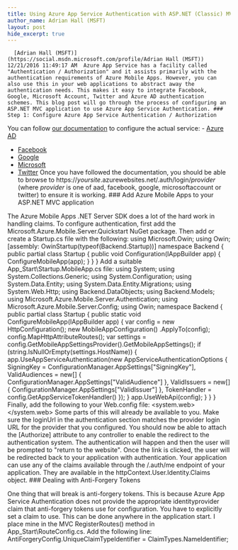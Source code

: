 ```yaml
---
title: Using Azure App Service Authentication with ASP.NET (Classic) MVC Applications
author_name: Adrian Hall (MSFT)
layout: post
hide_excerpt: true
---
```

      [Adrian Hall (MSFT)](https://social.msdn.microsoft.com/profile/Adrian Hall (MSFT))  12/21/2016 11:49:17 AM  Azure App Service has a facility called "Authentication / Authorization" and it assists primarily with the authentication requirements of Azure Mobile Apps. However, you can also use this in your web applications to abstract away the authentication needs. This makes it easy to integrate Facebook, Google, Microsoft Account, Twitter and Azure AD authentication schemes. This blog post will go through the process of configuring an ASP.NET MVC application to use Azure App Service Authentication. ### Step 1: Configure Azure App Service Authentication / Authorization

 You can follow [our documentation](https://docs.microsoft.com/en-us/azure/app-service/app-service-authentication-overview) to configure the actual service:  - [Azure AD](https://docs.microsoft.com/en-us/azure/app-service-mobile/app-service-mobile-how-to-configure-active-directory-authentication)
 - [Facebook](https://docs.microsoft.com/en-us/azure/app-service-mobile/app-service-mobile-how-to-configure-facebook-authentication)
 - [Google](https://docs.microsoft.com/en-us/azure/app-service-mobile/app-service-mobile-how-to-configure-google-authentication)
 - [Microsoft](https://docs.microsoft.com/en-us/azure/app-service-mobile/app-service-mobile-how-to-configure-microsoft-authentication)
 - [Twitter](https://docs.microsoft.com/en-us/azure/app-service-mobile/app-service-mobile-how-to-configure-twitter-authentication)
  Once you have followed the documentation, you should be able to browse to https://*yoursite*.azurewebsites.net/.auth/login/*provider* (where *provider* is one of aad, facebook, google, microsoftaccount or twitter) to ensure it is working. ### Add Azure Mobile Apps to your ASP.NET MVC application

 The Azure Mobile Apps .NET Server SDK does a lot of the hard work in handling claims. To configure authentication, first add the Microsoft.Azure.Mobile.Server.Quickstart NuGet package. Then add or create a Startup.cs file with the following:  using Microsoft.Owin; using Owin; [assembly: OwinStartup(typeof(Backend.Startup))] namespace Backend { public partial class Startup { public void Configuration(IAppBuilder app) { ConfigureMobileApp(app); } } }  Add a suitable App\_Start\Startup.MobileApp.cs file:  using System; using System.Collections.Generic; using System.Configuration; using System.Data.Entity; using System.Data.Entity.Migrations; using System.Web.Http; using Backend.DataObjects; using Backend.Models; using Microsoft.Azure.Mobile.Server.Authentication; using Microsoft.Azure.Mobile.Server.Config; using Owin; namespace Backend { public partial class Startup { public static void ConfigureMobileApp(IAppBuilder app) { var config = new HttpConfiguration(); new MobileAppConfiguration() .ApplyTo(config); config.MapHttpAttributeRoutes(); var settings = config.GetMobileAppSettingsProvider().GetMobileAppSettings(); if (string.IsNullOrEmpty(settings.HostName)) { app.UseAppServiceAuthentication(new AppServiceAuthenticationOptions { SigningKey = ConfigurationManager.AppSettings["SigningKey"], ValidAudiences = new[] { ConfigurationManager.AppSettings["ValidAudience"] }, ValidIssuers = new[] { ConfigurationManager.AppSettings["ValidIssuer"] }, TokenHandler = config.GetAppServiceTokenHandler() }); } app.UseWebApi(config); } } }  Finally, add the following to your Web.config file:  <appSettings> <add key="webpages:Enabled" value="false" /> <add key="PreserveLoginUrl" value="true" /> <add key="MS\_SigningKey" value="Overridden by portal settings" /> <add key="EMA\_RuntimeUrl" value="Overridden by portal settings" /> <add key="MS\_NotificationHubName" value="Overridden by portal settings" /> <add key="SigningKey" value="Overridden by portal settings" /> <add key="ValidAudience" value="https://chapter6.azurewebsites.net/" /> <add key="ValidIssuer" value="https://chapter6.azurewebsites.net/" /> </appSettings> <system.web> <compilation debug="true" targetFramework="4.5.2"/> <httpRuntime targetFramework="4.5.2"/> <authentication mode="Forms"> <forms loginUrl="/.auth/login/aad" timeout="2880"/> </authentication> </system.web>  Some parts of this will already be available to you. Make sure the loginUrl in the authentication section matches the provider login URL for the provider that you configured. You should now be able to attach the [Authorize] attribute to any controller to enable the redirect to the authentication system. The authentication will happen and then the user will be prompted to "return to the website". Once the link is clicked, the user will be redirected back to your application with authentication. Your application can use any of the claims available through the /.auth/me endpoint of your application. They are available in the httpContext.User.Identity.Claims object. ### Dealing with Anti-Forgery Tokens

 One thing that will break is anti-forgery tokens. This is because Azure App Service Authentication does not provide the appropriate identityprovider claim that anti-forgery tokens use for configuration. You have to explicitly set a claim to use. This can be done anywhere in the application start. I place mine in the MVC RegisterRoutes() method in App\_Start\RouteConfig.cs. Add the following line:  AntiForgeryConfig.UniqueClaimTypeIdentifier = ClaimTypes.NameIdentifier;       
